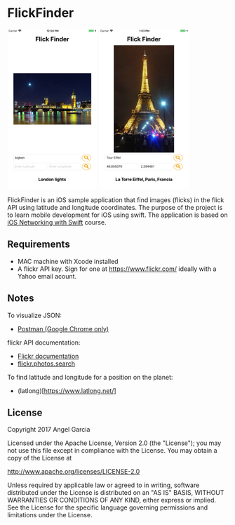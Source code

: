 # FlickFinder


![Scheme](/screenshots/SimulatorScreenShot-iPhone8Plus-2017-11-25at12.59.08.png)
![Scheme](/screenshots/SimulatorScreenShot-iPhone8Plus-2017-11-25at13.03.33.png)


FlickFinder is an iOS sample application that find images (flicks) in the flick API using latitude and longitude coordinates.
The purpose of the project is to learn mobile development for iOS using swift.
The application is based on [iOS Networking with Swift](https://www.udacity.com/course/ios-networking-with-swift--ud421) course.


## Requirements
- MAC machine with Xcode installed
- A flickr API key.  Sign for one at https://www.flickr.com/  ideally with a Yahoo email acount.


## Notes
To visualize JSON:
- [Postman (Google Chrome only)](https://www.getpostman.com/)

flickr API documentation:
- [Flickr documentation](https://www.flickr.com/services/api/)
- [flickr.photos.search](https://www.flickr.com/services/api/flickr.photos.search.html)

To find latitude and longitude for a position on the planet:
- (latlong)[https://www.latlong.net/]


## License

Copyright 2017 Angel Garcia

Licensed under the Apache License, Version 2.0 (the "License"); you may not use this file except in compliance with the License. You may obtain a copy of the License at

http://www.apache.org/licenses/LICENSE-2.0

Unless required by applicable law or agreed to in writing, software distributed under the License is distributed on an "AS IS" BASIS, WITHOUT WARRANTIES OR CONDITIONS OF ANY KIND, either express or implied. See the License for the specific language governing permissions and limitations under the License.

